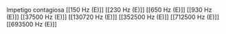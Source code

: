 Impetigo contagiosa
[[150 Hz (E)]]
[[230 Hz (E)]]
[[650 Hz (E)]]
[[930 Hz (E)]]
[[37500 Hz (E)]]
[[130720 Hz (E)]]
[[352500 Hz (E)]]
[[712500 Hz (E)]]
[[693500 Hz (E)]]